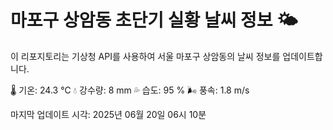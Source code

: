 
# 마포구 상암동 초단기 실황 날씨 정보 🌤️

이 리포지토리는 기상청 API를 사용하여 서울 마포구 상암동의 날씨 정보를 업데이트합니다. 

🌡️ 기온: 24.3 ℃
💧 강수량: 8 mm
💦 습도: 95 %
🌬️ 풍속: 1.8 m/s

마지막 업데이트 시각: 2025년 06월 20일 06시 10분    
